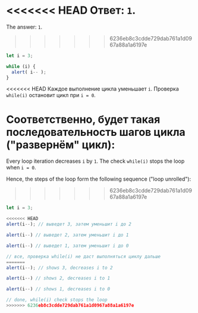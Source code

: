 <<<<<<< HEAD
Ответ: `1`.
=======
The answer: `1`.
>>>>>>> 6236eb8c3cdde729dab761a1d0967a88a1a6197e

```js run
let i = 3;

while (i) {
  alert( i-- );
}
```

<<<<<<< HEAD
Каждое выполнение цикла уменьшает `i`. Проверка `while(i)` остановит цикл при `i = 0`.

Соответственно, будет такая последовательность шагов цикла ("развернём" цикл):
=======
Every loop iteration decreases `i` by `1`. The check `while(i)` stops the loop when `i = 0`.

Hence, the steps of the loop form the following sequence ("loop unrolled"):
>>>>>>> 6236eb8c3cdde729dab761a1d0967a88a1a6197e

```js
let i = 3;

<<<<<<< HEAD
alert(i--); // выведет 3, затем уменьшит i до 2

alert(i--) // выведет 2, затем уменьшит i до 1

alert(i--) // выведет 1, затем уменьшит i до 0

// все, проверка while(i) не даст выполняться циклу дальше
=======
alert(i--); // shows 3, decreases i to 2

alert(i--) // shows 2, decreases i to 1

alert(i--) // shows 1, decreases i to 0

// done, while(i) check stops the loop
>>>>>>> 6236eb8c3cdde729dab761a1d0967a88a1a6197e
```
